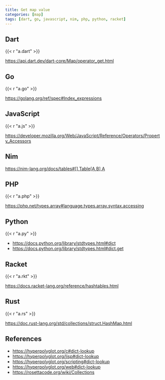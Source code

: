 ```yaml
---
title: Get map value
categories: [map]
tags: [dart, go, javascript, nim, php, python, racket]
---
```


## Dart

{{< r "a.dart" >}}

<https://api.dart.dev/dart-core/Map/operator_get.html>

## Go

{{< r "a.go" >}}

<https://golang.org/ref/spec#Index_expressions>

## JavaScript

{{< r "a.js" >}}

<https://developer.mozilla.org/Web/JavaScript/Reference/Operators/Property_Accessors>

## Nim

<https://nim-lang.org/docs/tables#[],Table[A,B],A>

## PHP

{{< r "a.php" >}}

<https://php.net/types.array#language.types.array.syntax.accessing>

## Python

{{< r "a.py" >}}

- <https://docs.python.org/library/stdtypes.html#dict>
- <https://docs.python.org/library/stdtypes.html#dict.get>

## Racket

{{< r "a.rkt" >}}

<https://docs.racket-lang.org/reference/hashtables.html>

## Rust

{{< r "a.rs" >}}

<https://doc.rust-lang.org/std/collections/struct.HashMap.html>

## References

- <https://hyperpolyglot.org/c#dict-lookup>
- <https://hyperpolyglot.org/lisp#dict-lookup>
- <https://hyperpolyglot.org/scripting#dict-lookup>
- <https://hyperpolyglot.org/web#dict-lookup>
- <https://rosettacode.org/wiki/Collections>
